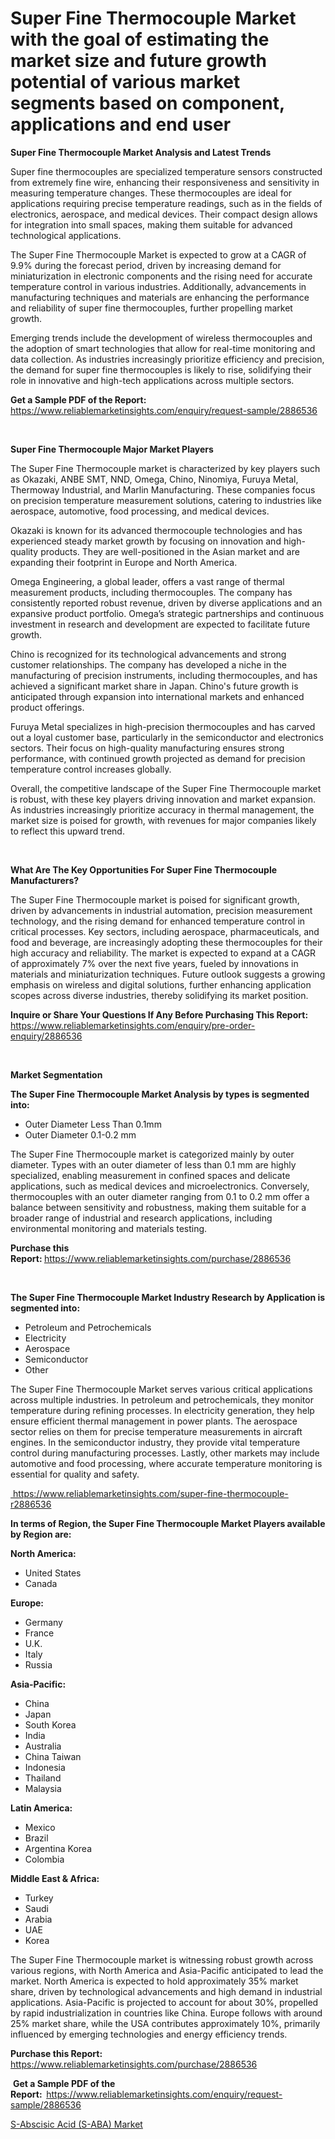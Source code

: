 <p><h1>Super Fine Thermocouple Market with the goal of estimating the market size and future growth potential of various market segments based on component, applications and end user</h1></p><p><strong>Super Fine Thermocouple Market Analysis and Latest Trends</strong></p>
<p><p>Super fine thermocouples are specialized temperature sensors constructed from extremely fine wire, enhancing their responsiveness and sensitivity in measuring temperature changes. These thermocouples are ideal for applications requiring precise temperature readings, such as in the fields of electronics, aerospace, and medical devices. Their compact design allows for integration into small spaces, making them suitable for advanced technological applications.</p><p>The Super Fine Thermocouple Market is expected to grow at a CAGR of 9.9% during the forecast period, driven by increasing demand for miniaturization in electronic components and the rising need for accurate temperature control in various industries. Additionally, advancements in manufacturing techniques and materials are enhancing the performance and reliability of super fine thermocouples, further propelling market growth. </p><p>Emerging trends include the development of wireless thermocouples and the adoption of smart technologies that allow for real-time monitoring and data collection. As industries increasingly prioritize efficiency and precision, the demand for super fine thermocouples is likely to rise, solidifying their role in innovative and high-tech applications across multiple sectors.</p></p>
<p><strong>Get a Sample PDF of the Report:&nbsp;</strong> <a href="https://www.reliablemarketinsights.com/enquiry/request-sample/2886536?utm_campaign=3011&utm_medium=2&utm_source=Github&utm_content=ia&utm_term=13032025&utm_id=super-fine-thermocouple">https://www.reliablemarketinsights.com/enquiry/request-sample/2886536</a></p>
<p>&nbsp;</p>
<p><strong>Super Fine Thermocouple Major Market Players</strong></p>
<p><p>The Super Fine Thermocouple market is characterized by key players such as Okazaki, ANBE SMT, NND, Omega, Chino, Ninomiya, Furuya Metal, Thermoway Industrial, and Marlin Manufacturing. These companies focus on precision temperature measurement solutions, catering to industries like aerospace, automotive, food processing, and medical devices.</p><p>Okazaki is known for its advanced thermocouple technologies and has experienced steady market growth by focusing on innovation and high-quality products. They are well-positioned in the Asian market and are expanding their footprint in Europe and North America.</p><p>Omega Engineering, a global leader, offers a vast range of thermal measurement products, including thermocouples. The company has consistently reported robust revenue, driven by diverse applications and an expansive product portfolio. Omega’s strategic partnerships and continuous investment in research and development are expected to facilitate future growth.</p><p>Chino is recognized for its technological advancements and strong customer relationships. The company has developed a niche in the manufacturing of precision instruments, including thermocouples, and has achieved a significant market share in Japan. Chino's future growth is anticipated through expansion into international markets and enhanced product offerings.</p><p>Furuya Metal specializes in high-precision thermocouples and has carved out a loyal customer base, particularly in the semiconductor and electronics sectors. Their focus on high-quality manufacturing ensures strong performance, with continued growth projected as demand for precision temperature control increases globally.</p><p>Overall, the competitive landscape of the Super Fine Thermocouple market is robust, with these key players driving innovation and market expansion. As industries increasingly prioritize accuracy in thermal management, the market size is poised for growth, with revenues for major companies likely to reflect this upward trend.</p></p>
<p>&nbsp;</p>
<p><strong>What Are The Key Opportunities For Super Fine Thermocouple Manufacturers?</strong></p>
<p><p>The Super Fine Thermocouple market is poised for significant growth, driven by advancements in industrial automation, precision measurement technology, and the rising demand for enhanced temperature control in critical processes. Key sectors, including aerospace, pharmaceuticals, and food and beverage, are increasingly adopting these thermocouples for their high accuracy and reliability. The market is expected to expand at a CAGR of approximately 7% over the next five years, fueled by innovations in materials and miniaturization techniques. Future outlook suggests a growing emphasis on wireless and digital solutions, further enhancing application scopes across diverse industries, thereby solidifying its market position.</p></p>
<p><strong>Inquire or Share Your Questions If Any Before Purchasing This Report:</strong> <a href="https://www.reliablemarketinsights.com/enquiry/pre-order-enquiry/2886536?utm_campaign=3011&utm_medium=2&utm_source=Github&utm_content=ia&utm_term=13032025&utm_id=super-fine-thermocouple">https://www.reliablemarketinsights.com/enquiry/pre-order-enquiry/2886536</a></p>
<p>&nbsp;</p>
<p><strong>Market Segmentation</strong></p>
<p><strong>The Super Fine Thermocouple Market Analysis by types is segmented into:</strong></p>
<p><ul><li>Outer Diameter Less Than 0.1mm</li><li>Outer Diameter 0.1-0.2 mm</li></ul></p>
<p><p>The Super Fine Thermocouple market is categorized mainly by outer diameter. Types with an outer diameter of less than 0.1 mm are highly specialized, enabling measurement in confined spaces and delicate applications, such as medical devices and microelectronics. Conversely, thermocouples with an outer diameter ranging from 0.1 to 0.2 mm offer a balance between sensitivity and robustness, making them suitable for a broader range of industrial and research applications, including environmental monitoring and materials testing.</p></p>
<p><strong>Purchase this Report:&nbsp;</strong><a href="https://www.reliablemarketinsights.com/purchase/2886536?utm_campaign=3011&utm_medium=2&utm_source=Github&utm_content=ia&utm_term=13032025&utm_id=super-fine-thermocouple">https://www.reliablemarketinsights.com/purchase/2886536</a></p>
<p>&nbsp;</p>
<p><strong>The Super Fine Thermocouple Market Industry Research by Application is segmented into:</strong></p>
<p><ul><li>Petroleum and Petrochemicals</li><li>Electricity</li><li>Aerospace</li><li>Semiconductor</li><li>Other</li></ul></p>
<p><p>The Super Fine Thermocouple Market serves various critical applications across multiple industries. In petroleum and petrochemicals, they monitor temperature during refining processes. In electricity generation, they help ensure efficient thermal management in power plants. The aerospace sector relies on them for precise temperature measurements in aircraft engines. In the semiconductor industry, they provide vital temperature control during manufacturing processes. Lastly, other markets may include automotive and food processing, where accurate temperature monitoring is essential for quality and safety.</p></p>
<p><a href="https://www.reliablemarketinsights.com/super-fine-thermocouple-r2886536?utm_campaign=3011&utm_medium=2&utm_source=Github&utm_content=ia&utm_term=13032025&utm_id=super-fine-thermocouple">&nbsp;https://www.reliablemarketinsights.com/super-fine-thermocouple-r2886536</a></p>
<p><strong>In terms of Region, the Super Fine Thermocouple Market Players available by Region are:</strong></p>
<p>
    <p> <strong> North America: </strong>
        <ul>
            <li>United States</li>
            <li>Canada</li>
        </ul>
        </p> 
    <p> <strong> Europe: </strong>
        <ul>
            <li>Germany</li>
            <li>France</li>
            <li>U.K.</li>
            <li>Italy</li>
            <li>Russia</li>
        </ul>
        </p> 
    <p> <strong> Asia-Pacific: </strong>
        <ul>
            <li>China</li>
            <li>Japan</li>
            <li>South Korea</li>
            <li>India</li>
            <li>Australia</li>
            <li>China Taiwan</li>
            <li>Indonesia</li>
            <li>Thailand</li>
            <li>Malaysia</li>
        </ul>
        </p> 
    <p> <strong> Latin America: </strong>
        <ul>
            <li>Mexico</li>
            <li>Brazil</li>
            <li>Argentina Korea</li>
            <li>Colombia</li>
        </ul>
        </p> 
    <p> <strong> Middle East & Africa: </strong>
        <ul>
            <li>Turkey</li>
            <li>Saudi</li>
            <li>Arabia</li>
            <li>UAE</li>
            <li>Korea</li>
        </ul>
    </p>
    </p>
<p><p>The Super Fine Thermocouple market is witnessing robust growth across various regions, with North America and Asia-Pacific anticipated to lead the market. North America is expected to hold approximately 35% market share, driven by technological advancements and high demand in industrial applications. Asia-Pacific is projected to account for about 30%, propelled by rapid industrialization in countries like China. Europe follows with around 25% market share, while the USA contributes approximately 10%, primarily influenced by emerging technologies and energy efficiency trends.</p></p>
<p><strong>Purchase this Report: </strong><a href="https://www.reliablemarketinsights.com/purchase/2886536?utm_campaign=3011&utm_medium=2&utm_source=Github&utm_content=ia&utm_term=13032025&utm_id=super-fine-thermocouple">https://www.reliablemarketinsights.com/purchase/2886536</a></p>
<p>&nbsp;<strong>Get a Sample PDF of the Report:&nbsp;&nbsp;</strong><a href="https://www.reliablemarketinsights.com/enquiry/request-sample/2886536?utm_campaign=3011&utm_medium=2&utm_source=Github&utm_content=ia&utm_term=13032025&utm_id=super-fine-thermocouple">https://www.reliablemarketinsights.com/enquiry/request-sample/2886536</a></p>
<p><strong></strong></p>
<p><p><a href="https://github.com/chkrselia/Market-Research-Report-List-1/blob/main/s-abscisic-acid-s-aba-market.md?utm_campaign=3011&utm_medium=2&utm_source=Github&utm_content=ia&utm_term=13032025&utm_id=super-fine-thermocouple">S-Abscisic Acid (S-ABA) Market</a></p></p>